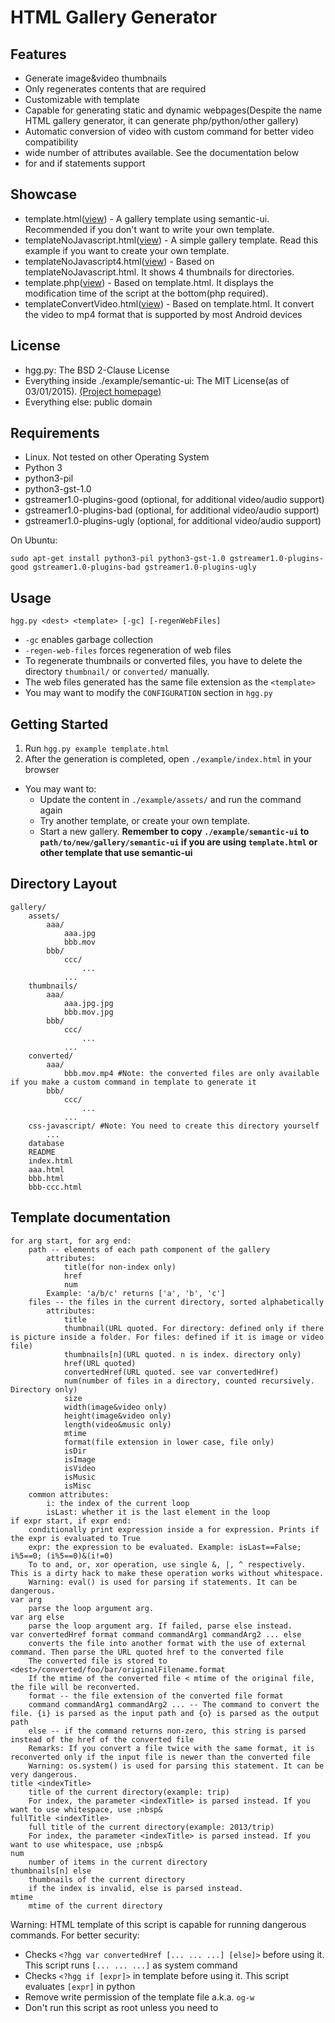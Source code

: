 # HTML Gallery Generator

## Features

* Generate image&video thumbnails
* Only regenerates contents that are required
* Customizable with template
* Capable for generating static and dynamic webpages(Despite the name HTML gallery generator, it can generate php/python/other gallery)
* Automatic conversion of video with custom command for better video compatibility
* wide number of attributes available. See the documentation below
* for and if statements support

## Showcase

* template.html([view](http://hgg.sadale.duckdns.org/template.html/)) - A gallery template using semantic-ui. Recommended if you don't want to write your own template.
* templateNoJavascript.html([view](http://hgg.sadale.duckdns.org/templateNoJavascript.html/)) - A simple gallery template. Read this example if you want to create your own template.
* templateNoJavascript4.html([view](http://hgg.sadale.duckdns.org/templateNoJavascript4.html/)) - Based on templateNoJavascript.html. It shows 4 thumbnails for directories.
* template.php([view](http://hgg.sadale.duckdns.org/template.php/)) - Based on template.html. It displays the modification time of the script at the bottom(php required).
* templateConvertVideo.html([view](http://hgg.sadale.duckdns.org/templateConvertVideo.html/)) - Based on template.html. It convert the video to mp4 format that is supported by most Android devices

## License

* hgg.py: The BSD 2-Clause License
* Everything inside ./example/semantic-ui: The MIT License(as of 03/01/2015). [(Project homepage)](http://semantic-ui.com/)
* Everything else: public domain

## Requirements

* Linux. Not tested on other Operating System
* Python 3
* python3-pil
* python3-gst-1.0
* gstreamer1.0-plugins-good (optional, for additional video/audio support)
* gstreamer1.0-plugins-bad (optional, for additional video/audio support)
* gstreamer1.0-plugins-ugly (optional, for additional video/audio support)

On Ubuntu:

```
sudo apt-get install python3-pil python3-gst-1.0 gstreamer1.0-plugins-good gstreamer1.0-plugins-bad gstreamer1.0-plugins-ugly
```

## Usage

```
hgg.py <dest> <template> [-gc] [-regenWebFiles]
```

* `-gc` enables garbage collection
* `-regen-web-files` forces regeneration of web files
* To regenerate thumbnails or converted files, you have to delete the directory `thumbnail/` or `converted/` manually.
* The web files generated has the same file extension as the `<template>`
* You may want to modify the `CONFIGURATION` section in `hgg.py`

## Getting Started

1. Run `hgg.py example template.html`
2. After the generation is completed, open `./example/index.html` in your browser
* You may want to:
	* Update the content in `./example/assets/` and run the command again
	* Try another template, or create your own template.
	* Start a new gallery. **Remember to copy `./example/semantic-ui` to `path/to/new/gallery/semantic-ui` if you are using `template.html` or other template that use semantic-ui**

## Directory Layout

```
gallery/
	assets/
		aaa/
			aaa.jpg
			bbb.mov
		bbb/
			ccc/
				...
			...
	thumbnails/
		aaa/
			aaa.jpg.jpg
			bbb.mov.jpg
		bbb/
			ccc/
				...
			...
	converted/
		aaa/
			bbb.mov.mp4 #Note: the converted files are only available if you make a custom command in template to generate it
		bbb/
			ccc/
				...
			...
	css-javascript/ #Note: You need to create this directory yourself
		...
	database
	README
	index.html
	aaa.html
	bbb.html
	bbb-ccc.html
```

## Template documentation

```
for arg start, for arg end:
	path -- elements of each path component of the gallery
		attributes:
			title(for non-index only)
			href
			num
		Example: 'a/b/c' returns ['a', 'b', 'c']
	files -- the files in the current directory, sorted alphabetically
		attributes:
			title
			thumbnail(URL quoted. For directory: defined only if there is picture inside a folder. For files: defined if it is image or video file)
			thumbnails[n](URL quoted. n is index. directory only)
			href(URL quoted)
			convertedHref(URL quoted. see var convertedHref)
			num(number of files in a directory, counted recursively. Directory only)
			size
			width(image&video only)
			height(image&video only)
			length(video&music only)
			mtime
			format(file extension in lower case, file only)
			isDir
			isImage
			isVideo
			isMusic
			isMisc
	common attributes:
		i: the index of the current loop
		isLast: whether it is the last element in the loop
if expr start, if expr end:
	conditionally print expression inside a for expression. Prints if the expr is evaluated to True
	expr: the expression to be evaluated. Example: isLast==False; i%5==0; (i%5==0)&(i!=0)
	To to and, or, xor operation, use single &, |, ^ respectively. This is a dirty hack to make these operation works without whitespace.
	Warning: eval() is used for parsing if statements. It can be dangerous.
var arg
	parse the loop argument arg.
var arg else
	parse the loop argument arg. If failed, parse else instead.
var convertedHref format command commandArg1 commandArg2 ... else
	converts the file into another format with the use of external command. Then parse the URL quoted href to the converted file
	The converted file is stored to <dest>/converted/foo/bar/originalFilename.format
	If the mtime of the converted file < mtime of the original file, the file will be reconverted.
	format -- the file extension of the converted file format
	command commandArg1 commandArg2 ... -- The command to convert the file. {i} is parsed as the input path and {o} is parsed as the output path
	else -- if the command returns non-zero, this string is parsed instead of the href of the converted file
	Remarks: If you convert a file twice with the same format, it is reconverted only if the input file is newer than the converted file
	Warning: os.system() is used for parsing this statement. It can be very dangerous.
title <indexTitle>
	title of the current directory(example: trip)
	For index, the parameter <indexTitle> is parsed instead. If you want to use whitespace, use ;nbsp&
fullTitle <indexTitle>
	full title of the current directory(example: 2013/trip)
	For index, the parameter <indexTitle> is parsed instead. If you want to use whitespace, use ;nbsp&
num
	number of items in the current directory
thumbnails[n] else
	thumbnails of the current directory
	if the index is invalid, else is parsed instead.
mtime
	mtime of the current directory
```

Warning: HTML template of this script is capable for running dangerous commands. For better security:

* Checks `<?hgg var convertedHref [... ... ...] [else]>` before using it. This script runs `[... ... ...]` as system command
* Checks `<?hgg if [expr]>` in template before using it. This script evaluates `[expr]` in python
* Remove write permission of the template file a.k.a. `og-w`
* Don't run this script as root unless you need to
